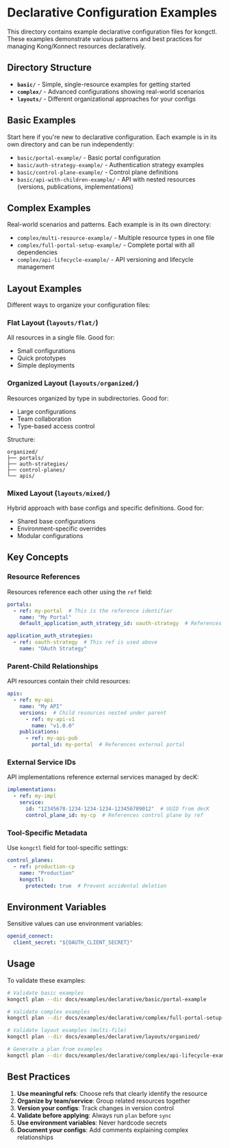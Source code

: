 # Declarative Configuration Examples

This directory contains example declarative configuration files for kongctl. These
examples demonstrate various patterns and best practices for managing Kong/Konnect
resources declaratively.

## Directory Structure

- **`basic/`** - Simple, single-resource examples for getting started
- **`complex/`** - Advanced configurations showing real-world scenarios
- **`layouts/`** - Different organizational approaches for your configs

## Basic Examples

Start here if you're new to declarative configuration. Each example is in its own directory and can be run independently:

- `basic/portal-example/` - Basic portal configuration
- `basic/auth-strategy-example/` - Authentication strategy examples  
- `basic/control-plane-example/` - Control plane definitions
- `basic/api-with-children-example/` - API with nested resources (versions, publications, implementations)

## Complex Examples

Real-world scenarios and patterns. Each example is in its own directory:

- `complex/multi-resource-example/` - Multiple resource types in one file
- `complex/full-portal-setup-example/` - Complete portal with all dependencies
- `complex/api-lifecycle-example/` - API versioning and lifecycle management

## Layout Examples

Different ways to organize your configuration files:

### Flat Layout (`layouts/flat/`)
All resources in a single file. Good for:
- Small configurations
- Quick prototypes
- Simple deployments

### Organized Layout (`layouts/organized/`)
Resources organized by type in subdirectories. Good for:
- Large configurations
- Team collaboration
- Type-based access control

Structure:
```
organized/
├── portals/
├── auth-strategies/
├── control-planes/
└── apis/
```

### Mixed Layout (`layouts/mixed/`)
Hybrid approach with base configs and specific definitions. Good for:
- Shared base configurations
- Environment-specific overrides
- Modular configurations

## Key Concepts

### Resource References
Resources reference each other using the `ref` field:

```yaml
portals:
  - ref: my-portal  # This is the reference identifier
    name: "My Portal"
    default_application_auth_strategy_id: oauth-strategy  # References auth strategy

application_auth_strategies:
  - ref: oauth-strategy  # This ref is used above
    name: "OAuth Strategy"
```

### Parent-Child Relationships
API resources contain their child resources:

```yaml
apis:
  - ref: my-api
    name: "My API"
    versions:  # Child resources nested under parent
      - ref: my-api-v1
        name: "v1.0.0"
    publications:
      - ref: my-api-pub
        portal_id: my-portal  # References external portal
```

### External Service IDs
API implementations reference external services managed by decK:

```yaml
implementations:
  - ref: my-impl
    service:
      id: "12345678-1234-1234-1234-123456789012"  # UUID from decK
      control_plane_id: my-cp  # References control plane by ref
```

### Tool-Specific Metadata
Use `kongctl` field for tool-specific settings:

```yaml
control_planes:
  - ref: production-cp
    name: "Production"
    kongctl:
      protected: true  # Prevent accidental deletion
```

## Environment Variables

Sensitive values can use environment variables:

```yaml
openid_connect:
  client_secret: "${OAUTH_CLIENT_SECRET}"
```

## Usage

To validate these examples:

```bash
# Validate basic examples
kongctl plan --dir docs/examples/declarative/basic/portal-example

# Validate complex examples 
kongctl plan --dir docs/examples/declarative/complex/full-portal-setup-example

# Validate layout examples (multi-file)
kongctl plan --dir docs/examples/declarative/layouts/organized/

# Generate a plan from examples
kongctl plan --dir docs/examples/declarative/complex/api-lifecycle-example --output-file plan.json
```

## Best Practices

1. **Use meaningful refs**: Choose refs that clearly identify the resource
2. **Organize by team/service**: Group related resources together
3. **Version your configs**: Track changes in version control
4. **Validate before applying**: Always run `plan` before `sync`
5. **Use environment variables**: Never hardcode secrets
6. **Document your configs**: Add comments explaining complex relationships